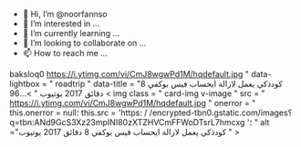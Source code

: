 - 👋 Hi, I’m @noorfannso
- 👀 I’m interested in ...
- 🌱 I’m currently learning ...
- 💞️ I’m looking to collaborate on ...
- 📫 How to reach me ...

<!---
noorfannso/noorfannso is a ✨ special ✨ repository because its `README.md` (this file) appears on your GitHub profile.
You can click the Preview link to take a look at your changes.
--->
 baksloq0
https://i.ytimg.com/vi/CmJ8wgwPd1M/hqdefault.jpg " data-lightbox = " roadtrip " data-title = "كودذكي يعمل لازالة ايحساب فيس بوكفي 8 دقائق 2017 يوتيوب " >...96											< img class = " card-img v-image " src = " https://i.ytimg.com/vi/CmJ8wgwPd1M/hqdefault.jpg " onerror = " this.onerror = null؛ this.src = 'https: / /encrypted-tbn0.gstatic.com/images؟q=tbn:ANd9GcS3Xz23mpINI80zXTZHVCmFFWoDTsrL7hmcxg '؛ " alt ="كودذكي يعمل لازالة ايحساب فيس بوكفي 8 دقائق 2017 يوتيوب " >

